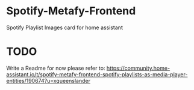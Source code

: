 # Spotify-Metafy-Frontend
Spotify Playlist Images card for home assistant

# TODO
Write a Readme for now please refer to: https://community.home-assistant.io/t/spotify-metafy-frontend-spotify-playlists-as-media-player-entities/190674?u=xqueenslander
